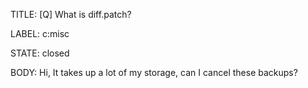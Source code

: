TITLE:
[Q] What is diff.patch?

LABEL:
c:misc

STATE:
closed

BODY:
Hi,
It takes up a lot of my storage, can I cancel these backups?

